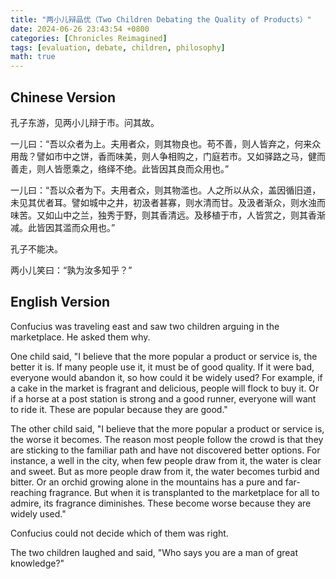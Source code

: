 ```yaml
---
title: "两小儿辩品优（Two Children Debating the Quality of Products）"
date: 2024-06-26 23:43:54 +0800
categories: [Chronicles Reimagined]
tags: [evaluation, debate, children, philosophy]
math: true
---
```


## Chinese Version

孔子东游，见两小儿辩于市。问其故。

一儿曰：“吾以众者为上。夫用者众，则其物良也。苟不善，则人皆弃之，何来众用哉？譬如市中之饼，香而味美，则人争相购之，门庭若市。又如驿路之马，健而善走，则人皆愿乘之，络绎不绝。此皆因其良而众用也。”

一儿曰：“吾以众者为下。夫用者众，则其物滥也。人之所以从众，盖因循旧道，未见其优者耳。譬如城中之井，初汲者甚寡，则水清而甘。及汲者渐众，则水浊而味苦。又如山中之兰，独秀于野，则其香清远。及移植于市，人皆赏之，则其香渐减。此皆因其滥而众用也。”

孔子不能决。

两小儿笑曰：“孰为汝多知乎？”

## English Version


Confucius was traveling east and saw two children arguing in the marketplace. He asked them why.

One child said, "I believe that the more popular a product or service is, the better it is. If many people use it, it must be of good quality. If it were bad, everyone would abandon it, so how could it be widely used? For example, if a cake in the market is fragrant and delicious, people will flock to buy it. Or if a horse at a post station is strong and a good runner, everyone will want to ride it. These are popular because they are good."

The other child said, "I believe that the more popular a product or service is, the worse it becomes. The reason most people follow the crowd is that they are sticking to the familiar path and have not discovered better options. For instance, a well in the city, when few people draw from it, the water is clear and sweet. But as more people draw from it, the water becomes turbid and bitter. Or an orchid growing alone in the mountains has a pure and far-reaching fragrance. But when it is transplanted to the marketplace for all to admire, its fragrance diminishes. These become worse because they are widely used."

Confucius could not decide which of them was right.

The two children laughed and said, "Who says you are a man of great knowledge?"

